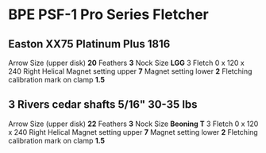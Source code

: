 # BPE PSF-1 Pro Series Fletcher

## Easton XX75 Platinum Plus 1816
Arrow Size (upper disk) **20**
Feathers **3**
Nock Size **LGG**
3 Fletch 0 x 120 x 240
Right Helical
Magnet setting upper **7**
Magnet setting lower **2**
Fletching calibration mark on clamp **1.5**

## 3 Rivers cedar shafts 5/16" 30-35 lbs
Arrow Size (upper disk) **22**
Feathers **3**
Nock Size **Beoning T**
3 Fletch 0 x 120 x 240
Right Helical
Magnet setting upper **7**
Magnet setting lower **2**
Fletching calibration mark on clamp **1.5**
